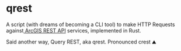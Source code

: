 # qrest

A script (with dreams of becoming a CLI tool) to make HTTP Requests against[ ArcGIS REST API](https://developers.arcgis.com/rest/services-reference/enterprise/query-feature-service-layer-.htm) services, implemented in Rust.

Said another way, Query REST, aka qrest. Pronounced crest ⛰️

